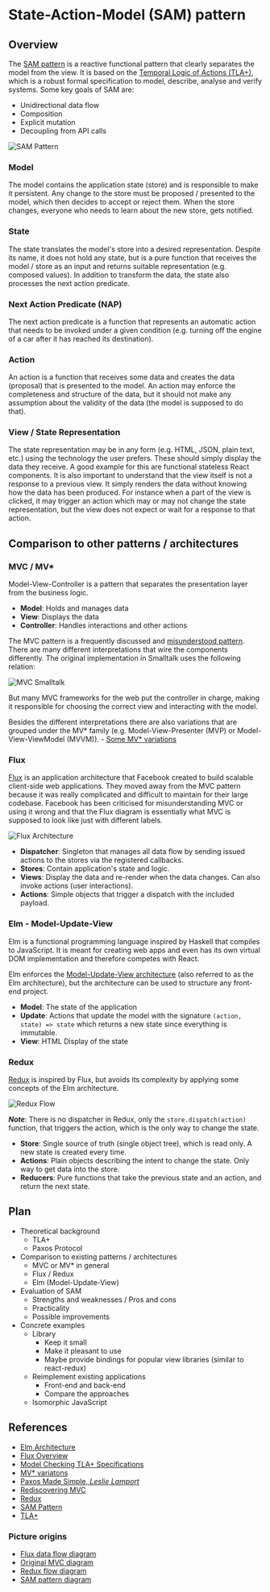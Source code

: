# State-Action-Model (SAM) pattern

## Overview

The [SAM pattern][sam.js] is a reactive functional pattern that clearly
separates the model from the view. It is based on the [Temporal Logic of Actions
(TLA+)][tla], which is a robust formal specification to model, describe, analyse
and verify systems. Some key goals of SAM are:

- Unidirectional data flow
- Composition
- Explicit mutation
- Decoupling from API calls

![SAM Pattern][sam-figure]

### Model

The model contains the application state (store) and is responsible to make it
persistent. Any change to the store must be proposed / presented to the model,
which then decides to accept or reject them. When the store changes, everyone
who needs to learn about the new store, gets notified.

### State

The state translates the model's store into a desired representation. Despite
its name, it does not hold any state, but is a pure function that receives the
model / store as an input and returns suitable representation (e.g. composed
values). In addition to transform the data, the state also processes the
next action predicate.

### Next Action Predicate (NAP)

The next action predicate is a function that represents an automatic action that
needs to be invoked under a given condition (e.g. turning off the engine of
a car after it has reached its destination).

### Action

An action is a function that receives some data and creates the data (proposal)
that is presented to the model. An action may enforce the completeness and
structure of the data, but it should not make any assumption about the validity
of the data (the model is supposed to do that).

### View / State Representation

The state representation may be in any form (e.g. HTML, JSON, plain text, etc.)
using the technology the user prefers. These should simply display the data they
receive. A good example for this are functional stateless React components.  It
is also important to understand that the view itself is not a response to
a previous view. It simply renders the data without knowing how the data has
been produced. For instance when a part of the view is clicked, it may trigger
an action which may or may not change the state representation, but the view
does not expect or wait for a response to that action.

## Comparison to other patterns / architectures

### MVC / MV*

Model-View-Controller is a pattern that separates the presentation layer from
the business logic.

- **Model**: Holds and manages data
- **View**: Displays the data
- **Controller**: Handles interactions and other actions

The MVC pattern is a frequently discussed and [misunderstood
pattern][mvc-rediscover]. There are many different interpretations that wire the
components differently. The original implementation in Smalltalk uses the
following relation:

![MVC Smalltalk][mvc-original]

But many MVC frameworks for the web put the controller in charge, making it
responsible for choosing the correct view and interacting with the model.

Besides the different interpretations there are also variations that are grouped
under the MV* family (e.g. Model-View-Presenter (MVP) or Model-View-ViewModel
(MVVM)). - [Some MV* variations][mv-archs]

### Flux

[Flux][flux-overview] is an application architecture that Facebook created to
build scalable client-side web applications. They moved away from the MVC
pattern because it was really complicated and difficult to maintain for their
large codebase. Facebook has been criticised for misunderstanding MVC or using
it wrong and that the Flux diagram is essentially what MVC is supposed to look
like just with different labels.

![Flux Architecture][flux-figure]

- **Dispatcher**: Singleton that manages all data flow by sending issued actions
    to the stores via the registered callbacks.
- **Stores**: Contain application's state and logic.
- **Views**: Display the data and re-render when the data changes. Can also
    invoke actions (user interactions).
- **Actions**: Simple objects that trigger a dispatch with the included payload.

### Elm - Model-Update-View

Elm is a functional programming language inspired by Haskell that compiles to
JavaScript. It is meant for creating web apps and even has its own virtual DOM
implementation and therefore competes with React.

Elm enforces the [Model-Update-View architecture][elm-arch] (also referred to as
the Elm architecture), but the architecture can be used to structure any
front-end project.

- **Model**: The state of the application
- **Update**: Actions that update the model with the signature `(action, state)
    => state` which returns a new state since everything is immutable.
- **View**: HTML Display of the state

### Redux

[Redux][redux] is inspired by Flux, but avoids its complexity by applying some
concepts of the Elm architecture.

![Redux Flow][redux-figure]

***Note***: There is no dispatcher in Redux, only the `store.dispatch(action)`
function, that triggers the action, which is the only way to change the state.

- **Store**: Single source of truth (single object tree), which is read only.
    A new state is created every time.
- **Actions**: Plain objects describing the intent to change the state. Only way
    to get data into the store.
- **Reducers**: Pure functions that take the previous state and an action, and
    return the next state.

## Plan

- Theoretical background
  - TLA+
  - Paxos Protocol
- Comparison to existing patterns / architectures
  - MVC or MV* in general
  - Flux / Redux
  - Elm (Model-Update-View)
- Evaluation of SAM
  - Strengths and weaknesses / Pros and cons
  - Practicality
  - Possible improvements
- Concrete examples
  - Library
    - Keep it small
    - Make it pleasant to use
    - Maybe provide bindings for popular view libraries (similar to react-redux)
  - Reimplement existing applications
    - Front-end and back-end
    - Compare the approaches
  - Isomorphic JavaScript

## References

- [Elm Architecture][elm-arch]
- [Flux Overview][flux-overview]
- [Model Checking TLA+ Specifications][model-checking-tla]
- [MV* variatons][mv-archs]
- [Paxos Made Simple, *Leslie Lamport*][paxos-paper]
- [Rediscovering MVC][mvc-rediscover]
- [Redux][redux]
- [SAM Pattern][sam.js]
- [TLA+][tla]

### Picture origins

- [Flux data flow diagram][flux-overview]
- [Original MVC diagram][mv-archs]
- [Redux flow diagram][redux-figure-ref]
- [SAM pattern diagram][sam.js]

[elm-arch]: https://guide.elm-lang.org/architecture/
[flux-figure]: https://facebook.github.io/flux/img/flux-simple-f8-diagram-with-client-action-1300w.png
[flux-overview]: https://facebook.github.io/flux/docs/overview.html
[model-checking-tla]: http://link.springer.com/chapter/10.1007/3-540-48153-2_6
[mv-archs]: http://aspiringcraftsman.com/2007/08/25/interactive-application-architecture/
[mvc-original]: http://aspiringcraftsman.com/wp-content/uploads/2010/02/MVC1.png
[mvc-rediscover]: https://github.com/ciscoheat/mithril-hx/wiki/Rediscovering-MVC
[paxos-paper]: http://research.microsoft.com/en-us/um/people/lamport/pubs/paxos-simple.pdf
[redux]: http://redux.js.org/
[redux-figure]: https://camo.githubusercontent.com/5aba89b6daab934631adffc1f301d17bb273268b/68747470733a2f2f73332e616d617a6f6e6177732e636f6d2f6d656469612d702e736c69642e65732f75706c6f6164732f3336343831322f696d616765732f323438343535322f415243482d5265647578322d7265616c2e676966
[redux-figure-ref]: https://github.com/reactjs/redux/issues/653#issuecomment-216844781
[sam-figure]: http://sam.js.org/assets/figures/fig6.jpg
[sam.js]: http://sam.js.org/
[tla]: http://research.microsoft.com/en-us/um/people/lamport/tla/tla.html
